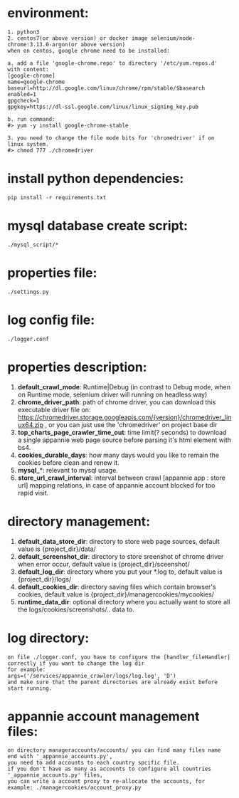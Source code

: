 # environment:
```
1. python3
2. centos7(or above version) or docker image selenium/node-chrome:3.13.0-argon(or above version)
when on centos, google chrome need to be installed:

a. add a file 'google-chrome.repo' to directory '/etc/yum.repos.d' with content:
[google-chrome]
name=google-chrome
baseurl=http://dl.google.com/linux/chrome/rpm/stable/$basearch
enabled=1
gpgcheck=1
gpgkey=https://dl-ssl.google.com/linux/linux_signing_key.pub

b. run command:
#> yum -y install google-chrome-stable

3. you need to change the file mode bits for 'chromedriver' if on linux system.
#> chmod 777 ./chromedriver
```


# install python dependencies:
```
pip install -r requirements.txt
```

# mysql database create script:
```
./mysql_script/*
```

# properties file:
```
./settings.py
```

# log config file:
```
./logger.conf
```


# properties description:
1. **default_crawl_mode**: 
    Runtime|Debug (in contrast to Debug mode, when on Runtime mode, selenium driver will running on headless way)
2. **chrome_driver_path**: 
    path of chrome driver, you can download this executable driver file on: https://chromedriver.storage.googleapis.com/{version}/chromedriver_linux64.zip
    , or you can just use the 'chromedriver' on project base dir
3. **top_charts_page_crawler_time_out**: 
    time limit(? seconds) to download a single appannie web page source before parsing it's html element with bs4.
4. **cookies_durable_days**: 
    how many days would you like to remain the cookies before clean and renew it.
5. **mysql_***: 
    relevant to mysql usage.
6. **store_url_crawl_interval**:
    interval between crawl [appannie app : store url] mapping relations, in case of appannie account blocked for too rapid visit.


# directory management:
1. **default_data_store_dir**: directory to store web page sources, default value is {project_dir}/data/
2. **default_screenshot_dir**: directory to store sreenshot of chrome driver when error occur, default value is {project_dir}/sceenshot/
3. **default_log_dir**: directory where you put your *.log to, default value is {project_dir}/logs/
4. **default_cookies_dir**: directory saving files which contain browser's cookies, default value is {project_dir}/managercookies/mycookies/
5. **runtime_data_dir**: optional directory where you actually want to store all the logs/cookies/screenshots/.. data to.


# log directory:
```
on file ./logger.conf, you have to configure the [handler_fileHandler] correctly if you want to change the log dir
for example:
args=('/services/appannie_crawler/logs/log.log', 'D')
and make sure that the parent directories are already exist before start running.
```

# appannie account management files:
```
on directory manageraccounts/accounts/ you can find many files name end with '_appannie_accounts.py',
you need to add accounts to each country spcific file.
if you don't have as many as accounts to configure all countries '_appannie_accounts.py' files,
you can write a account proxy to re-allocate the accounts, for example: ./managercookies/account_proxy.py
```
